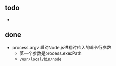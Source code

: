 ## todo
+ 




## done
+ process.argv 启动Node.js进程时传入的命令行参数 
	+ 第一个参数是process.execPath
	+ `/usr/local/bin/node`